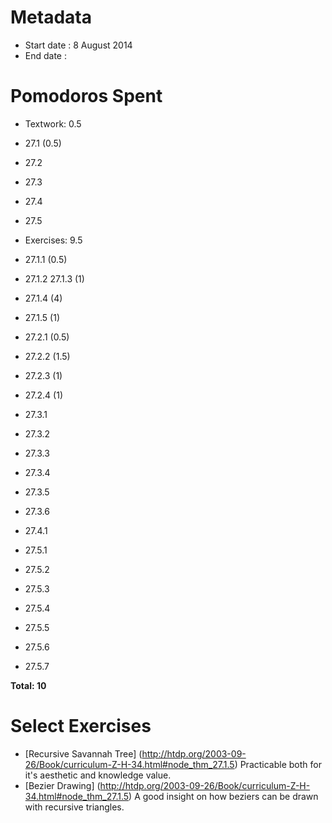 Metadata
=========

- Start date : 8 August 2014
- End date :

Pomodoros Spent
===============

- Textwork: 0.5
- 27.1 (0.5)
- 27.2
- 27.3
- 27.4
- 27.5

- Exercises: 9.5
- 27.1.1 (0.5)
- 27.1.2 27.1.3 (1)
- 27.1.4 (4)
- 27.1.5 (1)
- 27.2.1 (0.5)
- 27.2.2 (1.5)
- 27.2.3 (1)
- 27.2.4 (1)
- 27.3.1
- 27.3.2
- 27.3.3
- 27.3.4
- 27.3.5
- 27.3.6
- 27.4.1
- 27.5.1
- 27.5.2
- 27.5.3
- 27.5.4
- 27.5.5
- 27.5.6
- 27.5.7

**Total: 10**

Select Exercises
================

- [Recursive Savannah Tree] (http://htdp.org/2003-09-26/Book/curriculum-Z-H-34.html#node_thm_27.1.5) Practicable both for it's aesthetic and knowledge value.
- [Bezier Drawing] (http://htdp.org/2003-09-26/Book/curriculum-Z-H-34.html#node_thm_27.1.5) A good insight on how beziers can be drawn with recursive triangles.